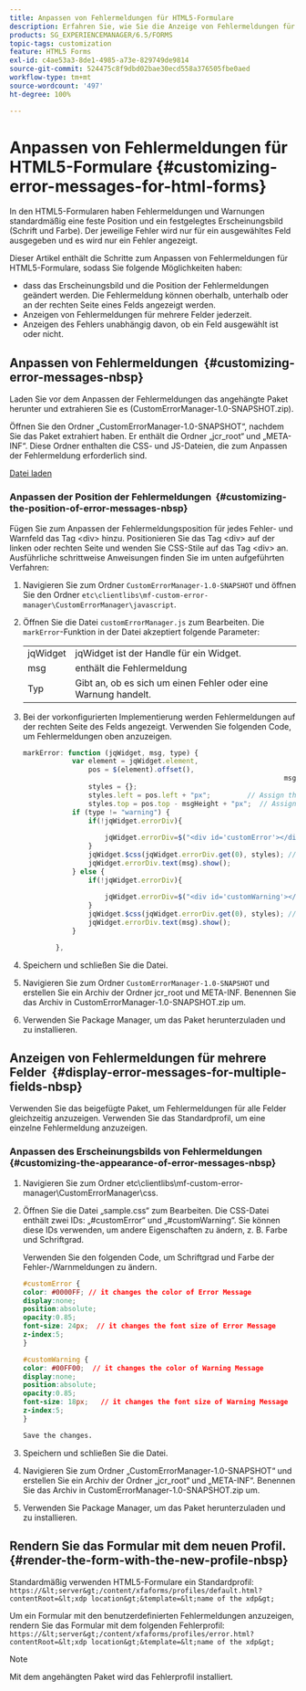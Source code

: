 ```yaml
---
title: Anpassen von Fehlermeldungen für HTML5-Formulare
description: Erfahren Sie, wie Sie die Anzeige von Fehlermeldungen für HTML5-Formulare anpassen, auch wie Sie deren Position und Erscheinungsbild ändern.
products: SG_EXPERIENCEMANAGER/6.5/FORMS
topic-tags: customization
feature: HTML5 Forms
exl-id: c4ae53a3-8de1-4985-a73e-829749de9814
source-git-commit: 524475c8f9dbd02bae30ecd558a376505fbe0aed
workflow-type: tm+mt
source-wordcount: '497'
ht-degree: 100%

---
```


# Anpassen von Fehlermeldungen für HTML5-Formulare {#customizing-error-messages-for-html-forms}

In den HTML5-Formularen haben Fehlermeldungen und Warnungen standardmäßig eine feste Position und ein festgelegtes Erscheinungsbild (Schrift und Farbe). Der jeweilige Fehler wird nur für ein ausgewähltes Feld ausgegeben und es wird nur ein Fehler angezeigt.

Dieser Artikel enthält die Schritte zum Anpassen von Fehlermeldungen für HTML5-Formulare, sodass Sie folgende Möglichkeiten haben:

* dass das Erscheinungsbild und die Position der Fehlermeldungen geändert werden. Die Fehlermeldung können oberhalb, unterhalb oder an der rechten Seite eines Felds angezeigt werden.
* Anzeigen von Fehlermeldungen für mehrere Felder jederzeit.
* Anzeigen des Fehlers unabhängig davon, ob ein Feld ausgewählt ist oder nicht.

## Anpassen von Fehlermeldungen  {#customizing-error-messages-nbsp}

Laden Sie vor dem Anpassen der Fehlermeldungen das angehängte Paket herunter und extrahieren Sie es (CustomErrorManager-1.0-SNAPSHOT.zip).

Öffnen Sie den Ordner „CustomErrorManager-1.0-SNAPSHOT“, nachdem Sie das Paket extrahiert haben. Er enthält die Ordner „jcr_root“ und „META-INF“. Diese Ordner enthalten die CSS- und JS-Dateien, die zum Anpassen der Fehlermeldung erforderlich sind.

[Datei laden](assets/customerrormanager-1.0-snapshot.zip)

### Anpassen der Position der Fehlermeldungen  {#customizing-the-position-of-error-messages-nbsp}

Fügen Sie zum Anpassen der Fehlermeldungsposition für jedes Fehler- und Warnfeld das Tag &lt;div> hinzu. Positionieren Sie das Tag &lt;div> auf der linken oder rechten Seite und wenden Sie CSS-Stile auf das Tag &lt;div> an. Ausführliche schrittweise Anweisungen finden Sie im unten aufgeführten Verfahren:

1. Navigieren Sie zum Ordner `CustomErrorManager-1.0-SNAPSHOT` und öffnen Sie den Ordner `etc\clientlibs\mf-custom-error-manager\CustomErrorManager\javascript`.
1. Öffnen Sie die Datei `customErrorManager.js` zum Bearbeiten. Die `markError`-Funktion in der Datei akzeptiert folgende Parameter:

   |   |  |
   |---|---|
   | jqWidget | jqWidget ist der Handle für ein Widget. |
   | msg | enthält die Fehlermeldung |
   | Typ | Gibt an, ob es sich um einen Fehler oder eine Warnung handelt. |

1. Bei der vorkonfigurierten Implementierung werden Fehlermeldungen auf der rechten Seite des Felds angezeigt. Verwenden Sie folgenden Code, um Fehlermeldungen oben anzuzeigen.

   ```javascript
   markError: function (jqWidget, msg, type) {
               var element = jqWidget.element,                                //Gives the div containing widget
                   pos = $(element).offset(),                          //Calculates the position of the div in the view port
                                                                   msgHeight = xfalib.view.util.TextMetrics.measureExtent(msg).height + 5;  //Calculating the height of the Error Message
                   styles = {};
                   styles.left = pos.left + "px";         // Assign the desired left position using pos.left. Here it is calculated for exact left of the field
                   styles.top = pos.top - msgHeight + "px";  // Assign the desired top position using pos.top. Here it is calculated for top of the field
               if (type != "warning") {
                   if(!jqWidget.errorDiv){
                                                                                   //Adding the warning div if it is not present already
                       jqWidget.errorDiv=$("<div id='customError'></div>").appendTo('body');
                   }
                   jqWidget.$css(jqWidget.errorDiv.get(0), styles); // Applying the styles to the warning div
                   jqWidget.errorDiv.text(msg).show();                     //Showing the warning message
               } else {
                   if(!jqWidget.errorDiv){
                                                                                   //Adding the error div if it is not present already
                       jqWidget.errorDiv=$("<div id='customWarning'></div>").appendTo('body');
                   }
                   jqWidget.$css(jqWidget.errorDiv.get(0), styles); // Applying the styles to the error div
                   jqWidget.errorDiv.text(msg).show();                     //Showing the warning message
               }
   
           },
   ```

1. Speichern und schließen Sie die Datei.
1. Navigieren Sie zum Ordner `CustomErrorManager-1.0-SNAPSHOT` und erstellen Sie ein Archiv der Ordner jcr_root und META-INF. Benennen Sie das Archiv in CustomErrorManager-1.0-SNAPSHOT.zip um.
1. Verwenden Sie Package Manager, um das Paket herunterzuladen und zu installieren.

## Anzeigen von Fehlermeldungen für mehrere Felder  {#display-error-messages-for-multiple-fields-nbsp}

Verwenden Sie das beigefügte Paket, um Fehlermeldungen für alle Felder gleichzeitig anzuzeigen. Verwenden Sie das Standardprofil, um eine einzelne Fehlermeldung anzuzeigen.

### Anpassen des Erscheinungsbilds von Fehlermeldungen  {#customizing-the-appearance-of-error-messages-nbsp}

1. Navigieren Sie zum Ordner etc\clientlibs\mf-custom-error-manager\CustomErrorManager\css.

1. Öffnen Sie die Datei „sample.css“ zum Bearbeiten. Die CSS-Datei enthält zwei IDs: „#customError“ und „#customWarning“. Sie können diese IDs verwenden, um andere Eigenschaften zu ändern, z. B. Farbe und Schriftgrad.

   Verwenden Sie den folgenden Code, um Schriftgrad und Farbe der Fehler-/Warnmeldungen zu ändern.

   ```css
   #customError {
   color: #0000FF; // it changes the color of Error Message
   display:none;
   position:absolute;
   opacity:0.85;
   font-size: 24px;  // it changes the font size of Error Message
   z-index:5;
   }
   
   #customWarning {
   color: #00FF00;  // it changes the color of Warning Message
   display:none;
   position:absolute;
   opacity:0.85;
   font-size: 18px;   // it changes the font size of Warning Message
   z-index:5;
   }
   
   Save the changes.
   ```

1. Speichern und schließen Sie die Datei.
1. Navigieren Sie zum Ordner „CustomErrorManager-1.0-SNAPSHOT“ und erstellen Sie ein Archiv der Ordner „jcr_root“ und „META-INF“. Benennen Sie das Archiv in CustomErrorManager-1.0-SNAPSHOT.zip um.
1. Verwenden Sie Package Manager, um das Paket herunterzuladen und zu installieren.

## Rendern Sie das Formular mit dem neuen Profil.  {#render-the-form-with-the-new-profile-nbsp}

Standardmäßig verwenden HTML5-Formulare ein Standardprofil: `https://&lt;server&gt;/content/xfaforms/profiles/default.html?contentRoot=&lt;xdp location&gt;&template=&lt;name of the xdp&gt;`

Um ein Formular mit den benutzerdefinierten Fehlermeldungen anzuzeigen, rendern Sie das Formular mit dem folgenden Fehlerprofil: `https://&lt;server&gt;/content/xfaforms/profiles/error.html?contentRoot=&lt;xdp location&gt;&template=&lt;name of the xdp&gt;`

>[!NOTE]
>
>Mit dem angehängten Paket wird das Fehlerprofil installiert.
